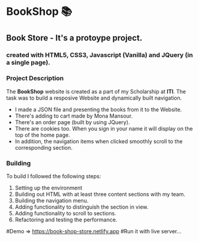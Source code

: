 # BookShop 📚

## Book Store - It's a protoype project.

### created with HTML5, CSS3, Javascript (Vanilla) and JQuery (in a single page).

### Project Description
The **BookShop** website is created as a part of my Scholarship at **ITI**.
The task was to build a resposive Website and dynamically built navigation. 
- I made a JSON file and presenting the books from it to the Website.
- There's adding to cart made by Mona Mansour.
- There's an order page (built by using JQuery).
- There are cookies too. When you sign in your name it will display on the top of the home page.
- In addition, the navigation items when clicked smoothly scroll to the corresponding section.

### Building
To build I followed the following steps: 

1. Setting up the environment
1. Building out HTML with at least three content sections with my team.
1. Building the navigation menu.
1. Adding functionality to distinguish the section in view.
1. Adding functionality to scroll to sections.
1. Refactoring and testing the performance.

#Demo => https://book-shop-store.netlify.app
#Run it with live server...
